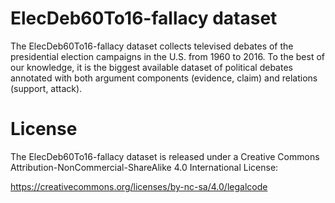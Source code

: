 # ElecDeb60To16-fallacy dataset

The ElecDeb60To16-fallacy dataset collects televised debates of the presidential election campaigns in the U.S. from 1960 to 2016. To the best of our knowledge, it is the biggest available dataset of political debates annotated with both argument components (evidence, claim) and relations (support, attack).

# License

The ElecDeb60To16-fallacy dataset is released under a Creative Commons Attribution-NonCommercial-ShareAlike 4.0 International License:

https://creativecommons.org/licenses/by-nc-sa/4.0/legalcode
